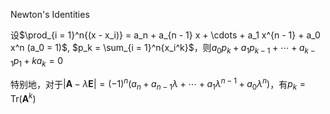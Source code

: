 Newton's Identities

设$\prod_{i = 1}^n{(x - x_i)} = a_n + a_{n - 1} x + \cdots + a_1 x^{n - 1} + a_0 x^n (a_0 = 1)$, $p_k = \sum_{i = 1}^n{x_i^k}$，则$a_0 p_k + a_1 p_{k - 1} + \cdots + a_{k - 1} p_1 + k a_k = 0$

特别地，对于$|\mathbf{A} - \lambda \mathbf{E}| = (-1)^n(a_n + a_{n - 1} \lambda + \cdots + a_1 \lambda^{n - 1} + a_0 \lambda^n)$，有$p_k = \mathrm{Tr}(\mathbf{A}^k)$
